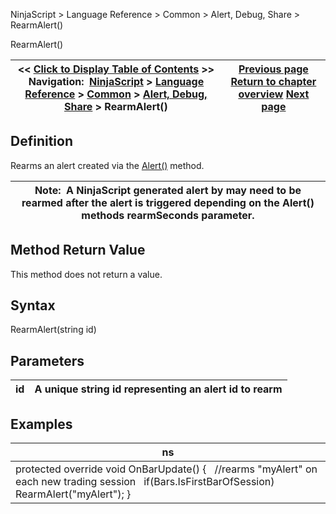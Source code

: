﻿
NinjaScript \> Language Reference \> Common \> Alert, Debug, Share \> RearmAlert()

RearmAlert()

| \<\< [Click to Display Table of Contents](rearmalert.md) \>\> **Navigation:**     [NinjaScript](ninjascript.md) \> [Language Reference](language_reference_wip.md) \> [Common](common.md) \> [Alert, Debug, Share](alert__debugging_and_sharing.md) \> RearmAlert() | [Previous page](printto.md) [Return to chapter overview](alert__debugging_and_sharing.md) [Next page](sendmail.md) |
| --- | --- |
## Definition
Rearms an alert created via the [Alert()](alert.md) method.  
 

| Note:  A NinjaScript generated alert by may need to be rearmed after the alert is triggered depending on the Alert() methods rearmSeconds parameter. |
| --- |

## Method Return Value
This method does not return a value.
## 
## Syntax
RearmAlert(string id)
 
## Parameters

| id | A unique string id representing an alert id to rearm |
| --- | --- |

## Examples

| ns |
| --- |
| protected override void OnBarUpdate() {    //rearms "myAlert" on each new trading session    if(Bars.IsFirstBarOfSession)      RearmAlert("myAlert"); } |
